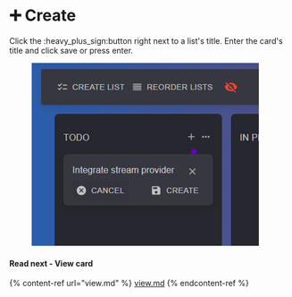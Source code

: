 # ➕ Create

Click the :heavy\_plus\_sign:button right next to a list's title. Enter the card's title and click save or press enter.



<figure><img src="../.gitbook/assets/create-card.png" alt=""><figcaption></figcaption></figure>

#### Read next - View card

{% content-ref url="view.md" %}
[view.md](view.md)
{% endcontent-ref %}
